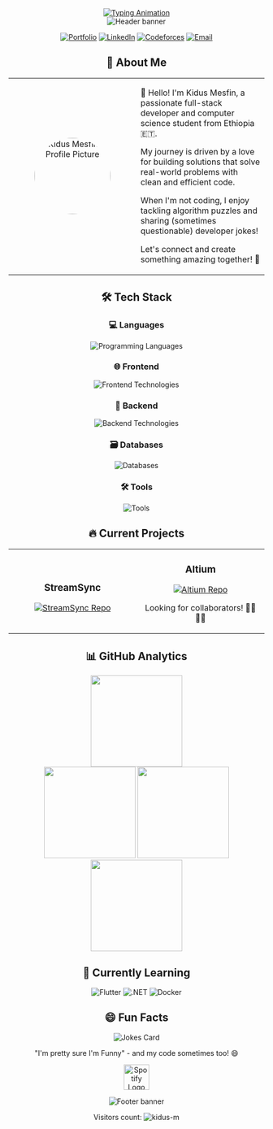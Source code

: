 <div align="center">
  <a href="https://git.io/typing-svg">
    <img src="https://readme-typing-svg.demolab.com?font=Roboto+Mono&weight=600&size=30&duration=4000&pause=1000&color=7E3ACE&center=true&vCenter=true&width=900&lines=console.log(%22Hello%2C+World!%22);print(%22I'm+Kidus+Mesfin%22);System.out.println(%22Full+Stack+Dev+%7C+CS+Student%22);echo+%22From+Ethiopia+%F0%9F%8C%8D%22;" alt="Typing Animation" />
  </a>
</div>

<div align="center">
  <img src="https://capsule-render.vercel.app/api?type=waving&color=gradient&height=120&section=header&text=Welcome+to+my+world+of+code&fontSize=30&fontAlignY=35" alt="Header banner"/>

  <br/>

  [![Portfolio](https://custom-icon-badges.demolab.com/badge/-My_Portfolio-1F222E?style=for-the-badge&logo=color-stack&logoColor=white)](https://kidusmesfinportfolio.vercel.app/)
  [![LinkedIn](https://custom-icon-badges.demolab.com/badge/-LinkedIn-0A66C2?style=for-the-badge&logo=linkedin&logoColor=white)](https://linkedin.com/in/kidus0237)
  [![Codeforces](https://custom-icon-badges.demolab.com/badge/-Codeforces-1F8ACB?style=for-the-badge&logo=codeforces&logoColor=white)](https://codeforces.com/profile/kidusmesfin)
  [![Email](https://custom-icon-badges.demolab.com/badge/-Email-D14836?style=for-the-badge&logo=gmail&logoColor=white)](mailto:kidus0237@gmail.com)
</div>

<div align="center">
  <h2 align="center">🚀 About Me</h2>

  <table align="center">
    <tr>
      <td width="50%" align="center">
        <img src="https://github.com/kidus-m.png" width="150" style="border-radius: 50%;" alt="Kidus Mesfin's Profile Picture"/>
      </td>
      <td width="50%">
        <p>
          👋 Hello! I'm Kidus Mesfin, a passionate full-stack developer and computer science student from Ethiopia 🇪🇹.
        </p>
        <p>
          My journey is driven by a love for building solutions that solve real-world problems with clean and efficient code.
        </p>
        <p>
          When I'm not coding, I enjoy tackling algorithm puzzles and sharing (sometimes questionable) developer jokes!
        </p>
        <p>
          Let's connect and create something amazing together! 🤝
        </p>
      </td>
    </tr>
  </table>
</div>

<h2 align="center">🛠️ Tech Stack</h2>
<div align="center">
  <h3>💻 Languages</h3>
  <img src="https://skillicons.dev/icons?i=cs,cpp,java,js,ts,python&perline=6" alt="Programming Languages"/>
  <h3>🌐 Frontend</h3>
  <img src="https://skillicons.dev/icons?i=react,nextjs,tailwind,svelte,flutter,figma&perline=6" alt="Frontend Technologies"/>
  <h3>🔧 Backend</h3>
  <img src="https://skillicons.dev/icons?i=nodejs,express,dotnet,django,flask,firebase&perline=6" alt="Backend Technologies"/>
  <h3>🗃️ Databases</h3>
  <img src="https://skillicons.dev/icons?i=mongodb,postgres,mysql,sqlite,redis&perline=5" alt="Databases"/>
  <h3>🛠️ Tools</h3>
  <img src="https://skillicons.dev/icons?i=git,github,linux,vscode,postman,docker&perline=6" alt="Tools"/>
</div>

<h2 align="center">🔥 Current Projects</h2>
<div align="center">
  <table>
    <tr>
      <td width="50%">
        <h3 align="center">StreamSync</h3>
        <div align="center">
          <a href="https://github.com/marXus-3D/Altium-Frontend">
            <img src="https://github-readme-stats.vercel.app/api/pin/?username=marXus-3D&repo=Altium-Frontend&theme=radical" alt="StreamSync Repo"/>
          </a>
        </div>
      </td>
      <td width="50%">
        <h3 align="center">Altium</h3>
        <div align="center">
          <a href="https://github.com/marXus-3D/Altium-Frontend">
            <img src="https://github-readme-stats.vercel.app/api/pin/?username=marXus-3D&repo=Altium-Frontend&theme=merko" alt="Altium Repo"/>
          </a>
          <p>Looking for collaborators! 👨‍💻👩‍💻</p>
        </div>
      </td>
    </tr>
  </table>
</div>

<h2 align="center">📊 GitHub Analytics</h2>
<div align="center">
  <img height="180em" src="https://github-profile-summary-cards.vercel.app/api/cards/profile-details?username=kidus-m&theme=github_dark"/>
  <br/>
  <img height="180em" src="https://github-readme-stats.vercel.app/api?username=kidus-m&show_icons=true&theme=radical&include_all_commits=true&count_private=true"/>
  <img height="180em" src="https://github-readme-stats.vercel.app/api/top-langs/?username=kidus-m&layout=compact&langs_count=8&theme=radical"/>
  <br/>
  <img src="https://streak-stats.demolab.com/?user=kidus-m&theme=radical&fire=DD472B&currStreakLabel=DD472B" height="180em"/>
</div>

<h2 align="center">🌱 Currently Learning</h2>
<div align="center">
  <img src="https://img.shields.io/badge/Flutter-02569B?style=for-the-badge&logo=flutter&logoColor=white" alt="Flutter"/>
  <img src="https://img.shields.io/badge/.NET-512BD4?style=for-the-badge&logo=dotnet&logoColor=white" alt=".NET"/>
  <img src="https://img.shields.io/badge/Docker-2496ED?style=for-the-badge&logo=docker&logoColor=white" alt="Docker"/>
</div>

<h2 align="center">😄 Fun Facts</h2>
<div align="center">
  <img src="https://readme-jokes.vercel.app/api?theme=radical" alt="Jokes Card"/>
  <p>"I'm pretty sure I'm Funny" - and my code sometimes too! 😄</p>
  <p>
    <a href="https://open.spotify.com/user/07kcuqyb3gfgezhd79k4wiqwd?si=d322d57d83ab41fa">
      <img src="https://upload.wikimedia.org/wikipedia/commons/8/84/Spotify_icon.svg" alt="Spotify Logo" width="50px"/>
    </a>
  </p>
</div>

<div align="center">
  <img src="https://capsule-render.vercel.app/api?type=waving&color=gradient&height=120&section=footer" alt="Footer banner"/>
  <p>
    Visitors count: <img src="https://komarev.com/ghpvc/?username=kidus-m&label=Profile%20views&color=7E3ACE&style=flat" alt="kidus-m"/>
  </p>
</div>

